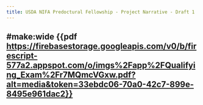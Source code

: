 ```yaml
---
title: USDA NIFA Predoctural Fellowship - Project Narrative - Draft 1
---
```


## #make:wide {{pdf  https://firebasestorage.googleapis.com/v0/b/firescript-577a2.appspot.com/o/imgs%2Fapp%2FQualifying_Exam%2Fr7MQmcVGxw.pdf?alt=media&token=33ebdc06-70a0-42c7-899e-8495e961dac2}}
